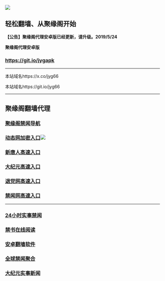 ![](https://raw.githubusercontent.com/hao369/a/master/j.jpg)



## 轻松翻墙、从聚缘阁开始



**【公告】聚缘阁代理安卓版已经更新，请升级。2019/5/24**

 
**聚缘阁代理安卓版**
### https://git.io/jygapk  

***

本站域名https://x.co/jyg66 

本站域名https://git.io/jyg66



***






## 聚缘阁翻墙代理 

### [聚缘阁禁闻导航](https://tz.yytu7.tk/dh)

### [动态网加密入口](https://66tz.asaet.gq/6/458/888)![](https://raw.githubusercontent.com/hao369/a/master/jygdl.gif)


### [新唐人高速入口](https://66tz.asaet.gq/6/458/5)

### [大纪元高速入口](https://66tz.asaet.gq/6/458/7)

### [退党网高速入口](https://66tz.asaet.gq/6/458/8)

### [禁闻网高速入口](https://66tz.asaet.gq/ban)



***






### [24小时实事禁闻](https://git.io/fj3Go)

### [禁书在线阅读](https://github.com/txyzum203/djy/blob/master/gb/9p.md?flntdtv#1)


### [安卓翻墙软件](https://git.io/afq)

### [全球禁闻聚合](https://github.com/gfw-breaker/banned-news1/blob/master/README.md)

### [大纪元实事新闻](https://git.io/fjmgE)






